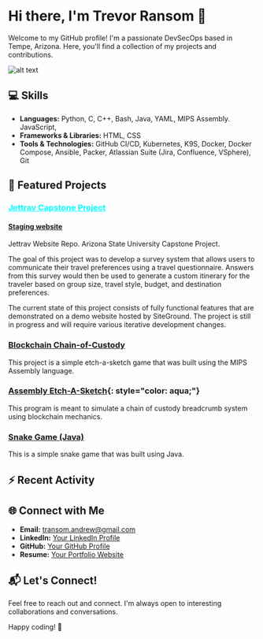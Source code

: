 <!-- Header Section -->
# Hi there, I'm Trevor Ransom 👋

Welcome to my GitHub profile! I'm a passionate DevSecOps based in Tempe, Arizona. Here, you'll find a collection of my projects and contributions.

<!-- GitHub Stats -->
![alt text](https://github.com/ransomnumber6/devops.png "Logo Title Text 1")
<!-- Skills Section -->
## 💻 Skills

- **Languages:** Python, C, C++, Bash, Java, YAML, MIPS Assembly. JavaScript, 
- **Frameworks & Libraries:** HTML, CSS
- **Tools & Technologies:** GitHub CI/CD, Kubernetes, K9S, Docker, Docker Compose, Ansible, Packer, Atlassian Suite (Jira, Confluence, VSphere), Git

<!-- Featured Projects Section -->
## 🚀 Featured Projects
### <a href="https://github.com/jettrav/jettrav" style="color: aqua;">Jettrav Capstone Project</a>
#### [Staging website](https://jettrav.rishavkumar.io/home.php)
Jettrav Website Repo. Arizona State University Capstone Project.

The goal of this project was to develop a survey system that allows users to communicate their travel preferences using a travel questionnaire. Answers from this survey would then be used to generate a custom itinerary for the traveler based on group size, travel style, budget, and destination preferences.

The current state of this project consists of fully functional features that are demonstrated on a demo website hosted by SiteGround. The project is still in progress and will require various iterative development changes.

### [Blockchain Chain-of-Custody](https://github.com/ransomnumber6/Etch-a-sketch)
This project is a simple etch-a-sketch game that was built using the MIPS Assembly language.

### [Assembly Etch-A-Sketch](https://github.com/ransomnumber6/Blockchain-Chain-Of-Custody){: style="color: aqua;"}
 This program is meant to simulate a chain of custody breadcrumb system using blockchain mechanics.

### [Snake Game (Java) ](https://github.com/ransomnumber6/SnakeGame)
This is a simple snake game that was built using Java.

<!-- Recent Activity Section -->
## ⚡ Recent Activity

<!--START_SECTION:activity-->
<!-- This section will be automatically populated with your recent GitHub activity using a tool like GitHub Readme Activity -->
<!--END_SECTION:activity-->

<!-- Connect with Me Section -->
## 🌐 Connect with Me

- **Email:** transom.andrew@gmail.com
- **LinkedIn:** [Your LinkedIn Profile](https://www.linkedin.com/in/trevor-ransom/)
- **GitHub:** [Your GitHub Profile](https://github.com/ransomnumber6)
- **Resume:** [Your Portfolio Website](https://ransomnumber6.github.io/trevor_ransom/resume.html)

<!-- Footer Section -->
## 📬 Let's Connect!

Feel free to reach out and connect. I'm always open to interesting collaborations and conversations.

Happy coding! 🚀
